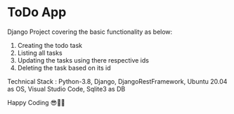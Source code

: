 # ToDo App

Django Project covering the basic functionality as below:
1. Creating the todo task
2. Listing all tasks
3. Updating the tasks using there respective ids
4. Deleting the task based on its id

Technical Stack : Python-3.8, Django, DjangoRestFramework, Ubuntu 20.04 as OS, Visual Studio Code, Sqlite3 as DB

Happy Coding 😎✌🏻

